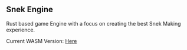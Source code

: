 ## Snek Engine

Rust based game Engine with a focus on creating the best Snek Making experience.

Current WASM Version: [Here](https://justinryanh.github.io/rust-snake/game.html)